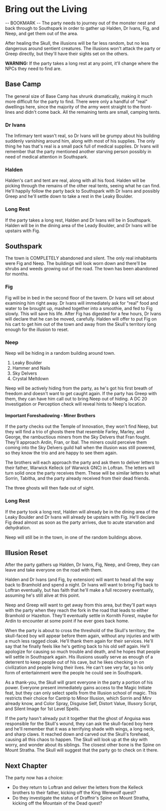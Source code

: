 # Bring out the Living
-- BOOKMARK --
The party needs to journey out of the monster nest and back through to Southspark in order to gather up Halden, Dr Ivans, Fig, and Neep, and get them out of the area.

After healing the Skull, the illusions will be far less random, but no less dangerous around sentient creatures. The illusions won't attack the party or Greep directly, but they'll have their sights set on the others.

**WARNING:** If the party takes a long rest at any point, it'll change where the NPCs they need to find are.

## Base Camp
The general size of Base Camp has shrunk dramatically, making it much more difficult for the party to find. There were only a handful of "real" dwellings here, since the majority of the army went straight to the front-lines and didn't come back. All the remaining tents are small, camping tents.

### Dr Ivans
The Infirmary tent wasn't real, so Dr Ivans will be grumpy about his building suddenly vanishing around him, along with most of his supplies. The only thing he has that's real is a small pack full of medical supplies. Dr Ivans will remember that the party mentioned another starving person possibly in need of medical attention in Southspark.

### Halden
Halden's cart and tent are real, along with all his food. Halden will be picking through the remains of the other real tents, seeing what he can find. He'll happily follow the party back to Southspark with Dr Ivans and possibly Greep and he'll settle down to take a rest in the Leaky Boulder.

### Long Rest
If the party takes a long rest, Halden and Dr Ivans will be in Southspark. Halden will be in the dining area of the Leady Boulder, and Dr Ivans will be upstairs with Fig.

## Southspark
The town is COMPLETELY abandoned and silent. The only real inhabitants were Fig and Neep. The buildings will look worn down and there'll be shrubs and weeds growing out of the road. The town has been abandoned for months.

### Fig
Fig will be in bed in the second floor of the tavern. Dr Ivans will set about examining him right away. Dr Ivans will immediately ask for "real" food and water to be brought up, mashed together into a smoothie, and fed to Fig slowly. This will save his life. After Fig has digested for a few hours, Dr Ivans will declare that he can be moved, carefully. Halden will offer to put Fig on his cart to get him out of the town and away from the Skull's territory long enough for the illusion to reset.

### Neep
Neep will be hiding in a random building around town.
1. Leaky Boulder
2. Hammer and Nails
3. Sky Delvers
4. Crystal Meltdown

Neep will be actively hiding from the party, as he's got his first breath of freedom and doesn't want to get caught again. If the party has Greep with them, they can have him call out to bring Neep out of hiding. A DC 20 Investigation or Perception check will reveal hints to Neep's location.

#### Important Foreshadowing - Miner Brothers
If the party checks out the Temple of Innovation, they won't find Neep, but they will find a trio of ghosts there that resemble Farley, Marley, and George, the rambuctious miners from the Sky Delvers that Fran fought. They'll approach Ardin, Fran, or Ibal. The miners could perceive them coming into the Sky Delvers guild hall when the illusion was still powered, so they know the trio and are happy to see them again.

The brothers will each approach the party and ask them to deliver letters to their father, Warwick Kelleck (of Warwick GNC) in Loftran. The letters will turn solid once the party receives them. These will be similar letters to what Sorrin, Tabitha, and the party already received from their dead friends.

The three ghosts will then fade out of sight.

### Long Rest
If the party took a long rest, Halden will already be in the dining area of the Leaky Boulder and Dr Ivans will already be upstairs with Fig. He'll declare Fig dead almost as soon as the party arrives, due to acute starvation and dehydration.

Neep will still be in the town, in one of the random buildings above.

## Illusion Reset
After the party gathers up Halden, Dr Ivans, Fig, Neep, and Greep, they can leave and take everyone on the road with them.

Halden and Dr Ivans (and Fig, by extension) will want to head all the way back to Bramhold and spend a night. Dr Ivans will want to bring Fig back to Loftran eventually, but has faith that he'll make a full recovery eventually, assuming he's still alive at this point.

Neep and Greep will want to get away from this area, but they'll part ways with the party when they reach the fork in the road that leads to either Bramhold or Hazelton. They'll eventually settle in Kornith Forest, maybe for Ardin to encounter at some point if he ever goes back home.

When the party is about to cross the threshold of the Skull's territory, the skull-faced boy will appear before them again, without any injuries and with a much less ragged cloak. He'll thank them again for their services. He'll say that he finally feels like he's getting back to his old self again. He'll apologize for causing so much trouble and death, and he hopes that people will settle in Southspark again. His illusions usually serve as enough of a deterrent to keep people out of his cave, but he likes checking in on civilization and people living their lives. He can't see very far, so his only form of entertainment were the people he could see in Southspark.

As a thank-you, the Skull will grant everyone in the party a portion of his power. Everyone present immediately gains access to the Magic Initiate feat, but they can only select spells from the Illusion school of magic. This restricts their choice for Cantrip to Minor Illusion, which Sorrin and Mirv already know, and Color Spray, Disguise Self, Distort Value, Illusory Script, and Silent Image for 1st Level Spells.

If the party hasn't already put it together that the ghost of Anguisa was responsible for the Skull's wound, they can ask the skull-faced boy here and he'll remember that it was a terrifying shade with wings, a long neck, and sharp claws. It reached down and carved out the Skull's forehead, causing all this chaos to happen. The Skull will look up at the sky with worry, and wonder about its siblings. The closest other bone is the Spine on Mount Stratha. The Skull will suggest that the party go to check on it there.

## Next Chapter
The party now has a choice:
* Do they return to Loftran and deliver the letters from the Kelleck brothers to their father, kicking off the King Werewolf quest?
* Do they investigate the status of Draffnir's Spine on Mount Stratha, kicking off the Mountain of the Dead quest?
